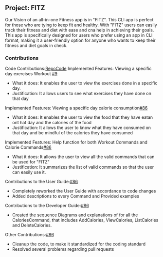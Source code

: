 ##   Project: FITZ
Our Vision of an all-in-one Fitness app is in "FITZ". This CLI app is perfect for those who are tying to keep fit and healthy.
With "FITZ" users can easily track their fitness and diet with ease and cna help in achieving their goals.
This app is specifically designed for users who prefer using an app in CLI format,
making it a user-friendly option for anyone who wants to keep their fitness and diet goals in check.

### Contributions
Code Contributions:[RepoCode](https://nus-cs2113-ay2223s2.github.io/tp-dashboard/?search=Richardtok&sort=groupTitle&sortWithin=title&timeframe=commit&mergegroup=&groupSelect=groupByRepos&breakdown=true&checkedFileTypes=docs~functional-code~test-code~other&since=2023-02-17&tabOpen=true&tabType=zoom&zA=coregano&zR=AY2223S2-CS2113-T14-2%2Ftp%5Bmaster%5D&zACS=156.78342687355564&zS=2023-02-17&zFS=&zU=2023-04-10&zMG=false&zFTF=commit&zFGS=groupByRepos&zFR=false)
Implemented Features: Viewing a specific day exercises Workout [#9](https://github.com/AY2223S2-CS2113-T14-1/tp/pull/9)
- What it does: It enables the user to view the exercises done in a specific day.
- Justification: It allows users to see what exercises they have done on that day

Implemented Features: Viewing a specific day calorie consumption[#86](https://github.com/AY2223S2-CS2113-T14-1/tp/pull/86)
- What it does: It enables the user to view the food that they have eatan ont hat day and the calories of the food
- Justification: It allows the user to know what they have consumed on that day and be mindful of the calories they have consumed

Implemented Features: Help function for both Workout Commands and Calorie Commands[#86](https://github.com/AY2223S2-CS2113-T14-1/tp/pull/86)
- What it does: It allows the user to view all the valid commands that can be used for "FITZ"
- Justification: It summarizes the list of valid commands so that the user can easily use it.

Contributions to the User Guide:[#86](https://github.com/AY2223S2-CS2113-T14-1/tp/pull/86)
- Completely reworked the User Guide with accordance to code changes
- Added descriptions to every Command and Provided examples

Contributions to the Developer Guide:[#86](https://github.com/AY2223S2-CS2113-T14-1/tp/pull/86)
- Created the sequence Diagrams and explanations of for all the CaloriesCommand, that includes AddCalories, ViewCalories, ListCalories
and DeleteCalories.

Other Contributions:[#86](https://github.com/AY2223S2-CS2113-T14-1/tp/pull/86)
- Cleanup the code, to make it standardized for the coding standard
- Resolved several problems regarding pull requests